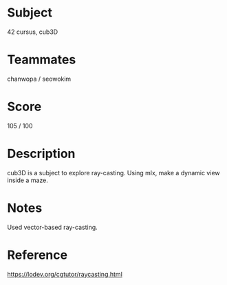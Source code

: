 # Subject
42 cursus, cub3D

# Teammates
chanwopa / seowokim

# Score
105 / 100

# Description
cub3D is a subject to explore ray-casting.
Using mlx, make a dynamic view inside a maze.

# Notes
Used vector-based ray-casting.

# Reference
https://lodev.org/cgtutor/raycasting.html

